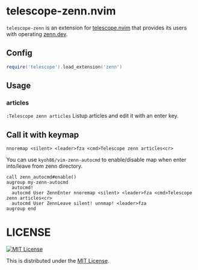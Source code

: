 # telescope-zenn.nvim

`telescope-zenn` is an extension for
[telescope.nvim](https://github.com/nvim-telescope/telescope.nvim) that
provides its users with operating [zenn.dev](https://zenn.dev).

## Config

```lua
require('telescope').load_extension('zenn')
```

## Usage

### articles

`:Telescope zenn articles`
Listup articles and edit it with an enter key.

## Call it with keymap

```vim
nnoremap <silent> <leader>fza <cmd>Telescope zenn articles<cr>
```

You can use `kyoh86/vim-zenn-autocmd` to enable/disable map when enter into/leave from zenn directory.

```vim
call zenn_autocmd#enable()
augroup my-zenn-autocmd
  autocmd!
  autocmd User ZennEnter nnoremap <silent> <leader>fza <cmd>Telescope zenn articles<cr>
  autocmd User ZennLeave silent! unnmap! <leader>fza
augroup end
```

# LICENSE

[![MIT License](http://img.shields.io/badge/license-MIT-blue.svg)](http://www.opensource.org/licenses/MIT)

This is distributed under the [MIT License](http://www.opensource.org/licenses/MIT).
